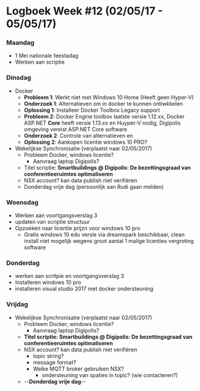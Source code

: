 # Logboek Week #12  (02/05/17 - 05/05/17)
### Maandag
* 1 Mei nationale feestadag
* Werken aan scriptie
### Dinsdag
* Docker
	* **Probleem 1**: Werkt niet met Windows 10 Home (Heeft geen Hyper-V)
	* **Onderzoek 1**: Alternatieven om in docker te kunnen ontiwkkelen
	* **Oplossing 1**: Installeer Docker Toolbox Legacy support
	* **Probleem 2**: Docker Engine toolbox laatste versie 1.12.xx, Docker ASP.NET **Core** heeft  versie 1.13.xx en Huyper-V nodig, Digipolis omgeving vereist ASP.NET Core software 
	* **Onderzoek 2**: Controle van alternatieven en 
	* **Oplossing 2**: Aankopen licentie windows 10 PRO?
* Wekelijkse Synchronisatie (verplaatst naar 02/05/2017)
	* Probleem Docker, windows licentie?
		* Aanvraag laptop Digipolis?
	* Titel scriptie: **Smartbuildings @ Digipolis: De bezettingsgraad van conferentieeruimtes optimaliseren**
	* NSX account? kan data publish niet verifiëren
	* Donderdag vrije dag (persoonlijk aan Rudi gaan melden)
### Woensdag
* Werken aan voortgangsverslag 3
* updaten van scriptie structuur
* Opzoeken naar licentie prijzn voor windows 10 pro
	* Gratis windows 10 edu versie via dreamspark beschikbaar, clean install niet mogelijk wegens groot aantal 1 malige licenties vergroting software 
### Donderdag
* werken aan scritpie en voortgangsverslag 3
* Installeren windows 10 pro
* installeren visual studio 2017 met docker ondersteuning 
### Vrijdag
* Wekelijkse Synchronisatie (verplaatst naar 02/05/2017)
	* Probleem Docker, windows licentie?
		* Aanvraag laptop Digipolis?
	* **Titel scriptie: Smartbuildings @ Digipolis: De bezettingsgraad van conferentieeruimtes optimaliseren**
	* NSX account? kan data publish niet verifiëren
		* topic string?
		* message format?
		* Welke MQTT broker gebruiken NSX?
			* ondersteuning van spaties in topic? (wie contacteren?)
	* --**Donderdag vrije dag**--




